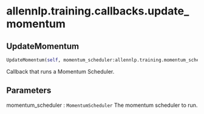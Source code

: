 # allennlp.training.callbacks.update_momentum

## UpdateMomentum
```python
UpdateMomentum(self, momentum_scheduler:allennlp.training.momentum_schedulers.momentum_scheduler.MomentumScheduler) -> None
```

Callback that runs a Momentum Scheduler.

Parameters
----------
momentum_scheduler : ``MomentumScheduler``
    The momentum scheduler to run.


